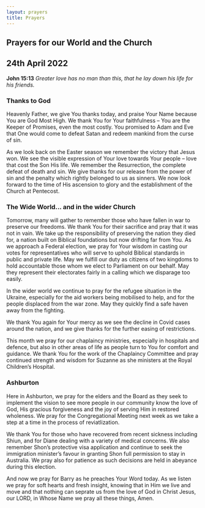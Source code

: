 ```yaml
---
layout: prayers
title: Prayers
---
```

## Prayers for our World and the Church

## 24th April 2022

__John 15:13__ 
_Greater love has no man than this, that he lay down his life for his friends._

### Thanks to God
Heavenly Father, we give You thanks today, and praise Your Name because You are God Most High. We thank You for Your faithfulness – You are the Keeper of Promises, even the most costly. You promised to Adam and Eve that One would come to defeat Satan and redeem mankind from the curse of sin.

As we look back on the Easter season we remember the victory that Jesus won. We see the visible expression of Your love towards Your people – love that cost the Son His life. We remember the Resurrection, the complete defeat of death and sin. We give thanks for our release from the power of sin and the penalty which rightly belonged to us as sinners. We now look forward to the time of His ascension to glory and the establishment of the Church at Pentecost.

### The Wide World... and in the wider Church
Tomorrow, many will gather to remember those who have fallen in war to preserve our freedoms. We thank You for their sacrifice and pray that it was not in vain. We take up the responsibility of preserving the nation they died for, a nation built on Biblical foundations but now drifting far from You. As we approach a Federal election, we pray for Your wisdom in casting our votes for representatives who will serve to uphold Biblical standards in public and private life. May we fulfill our duty as citizens of two kingdoms to hold accountable those whom we elect to Parliament on our behalf. May they represent their electorates fairly in a calling which we disparage too easily.

In the wider world we continue to pray for the refugee situation in the Ukraine, especially for the aid workers being mobilised to help, and for the people displaced from the war zone. May they quickly find a safe haven away from the fighting.

We thank You again for Your mercy as we see the decline in Covid cases around the nation, and we give thanks for the further easing of restrictions.

This month we pray for our chaplaincy ministries, especially in hospitals and defence, but also in other areas of life as people turn to You for comfort and guidance. We thank You for the work of the Chaplaincy Committee and pray continued strength and wisdom for Suzanne as she ministers at the Royal Children’s Hospital.

### Ashburton
Here in Ashburton, we pray for the elders and the Board as they seek to implement the vision to see more people in our community know the love of God, His gracious forgiveness and the joy of serving Him in restored wholeness. We pray for the Congregational Meeting next week as we take a step at a time in the process of reviatlization.

We thank You for those who have recovered from recent sickness including Shiun, and for Diane dealing with a variety of medical concerns. We also remember Shon’s protective visa application and continue to seek the immigration minister’s favour in granting Shon full permission to stay in Australia. We pray also for patience as such decisions are held in abeyance during this election.

And now we pray for Barry as he preaches Your Word today. As we listen we pray for soft hearts and fresh insight, knowing that in Him we live and move and that nothing can seprate us from the love of God in Christ Jesus, our LORD, in Whose Name we pray all these things, Amen.
